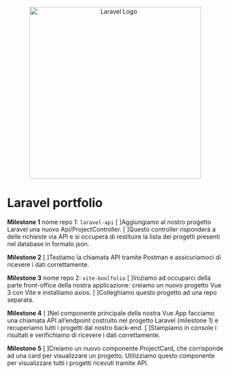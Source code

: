 <p align="center"><a href="https://laravel.com" target="_blank"><img src="https://raw.githubusercontent.com/laravel/art/master/logo-lockup/5%20SVG/2%20CMYK/1%20Full%20Color/laravel-logolockup-cmyk-red.svg" width="400" alt="Laravel Logo"></a></p>

# Laravel portfolio

**Milestone 1**
nome repo 1: `laravel-api`
[ ]Aggiungiamo al nostro progetto Laravel una nuovo Api/ProjectController. 
[ ]Questo controller risponderà a delle richieste via API e si occuperà di restituire la lista dei progetti presenti nel database in formato json.

**Milestone 2**
[ ]Testiamo la chiamata API tramite Postman e assicuriamoci di ricevere i dati correttamente.

**Milestone 3**
nome repo 2: `vite-boolfolio`
[ ]Iniziamo ad occuparci della parte front-office della nostra applicazione: creiamo un nuovo progetto Vue 3 con Vite e installiamo axios.
[ ]Colleghiamo questo progetto ad una repo separata.

**Milestone 4**
[ ]Nel componente principale della nostra Vue App facciamo una chiamata API all’endpoint costruito nel progetto Laravel (milestone 1) e recuperiamo tutti i progetti dal nostro back-end.
[ ]Stampiamo in console i risultati e verifichiamo di ricevere i dati correttamente.

**Milestone 5**
[ ]Creiamo un nuovo componente ProjectCard, che corrisponde ad una card per visualizzare un progetto. Utilizziamo questo componente per visualizzare tutti i progetti ricevuti tramite API.

